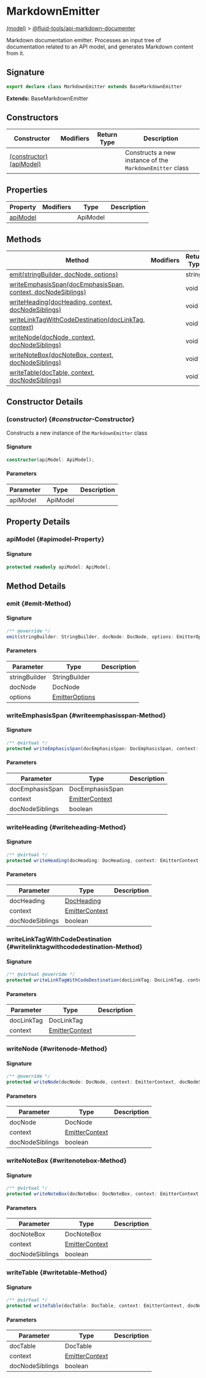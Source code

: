 
# MarkdownEmitter

[(model)](./index) &gt; [@fluid-tools/api-markdown-documenter](./api-markdown-documenter)

Markdown documentation emitter. Processes an input tree of documentation related to an API model, and generates Markdown content from it.

## Signature

```typescript
export declare class MarkdownEmitter extends BaseMarkdownEmitter 
```
<b>Extends:</b> BaseMarkdownEmitter


## Constructors

|  Constructor | Modifiers | Return Type | Description |
|  --- | --- | --- | --- |
|  [(constructor)(apiModel)](./api-markdown-documenter/markdownemitter-class#_constructor_-Constructor) |  |  | Constructs a new instance of the <code>MarkdownEmitter</code> class |

## Properties

|  Property | Modifiers | Type | Description |
|  --- | --- | --- | --- |
|  [apiModel](./api-markdown-documenter/markdownemitter-class#apimodel-Property) |  | ApiModel |  |

## Methods

|  Method | Modifiers | Return Type | Description |
|  --- | --- | --- | --- |
|  [emit(stringBuilder, docNode, options)](./api-markdown-documenter/markdownemitter-class#emit-Method) |  | string |  |
|  [writeEmphasisSpan(docEmphasisSpan, context, docNodeSiblings)](./api-markdown-documenter/markdownemitter-class#writeemphasisspan-Method) |  | void |  |
|  [writeHeading(docHeading, context, docNodeSiblings)](./api-markdown-documenter/markdownemitter-class#writeheading-Method) |  | void |  |
|  [writeLinkTagWithCodeDestination(docLinkTag, context)](./api-markdown-documenter/markdownemitter-class#writelinktagwithcodedestination-Method) |  | void |  |
|  [writeNode(docNode, context, docNodeSiblings)](./api-markdown-documenter/markdownemitter-class#writenode-Method) |  | void |  |
|  [writeNoteBox(docNoteBox, context, docNodeSiblings)](./api-markdown-documenter/markdownemitter-class#writenotebox-Method) |  | void |  |
|  [writeTable(docTable, context, docNodeSiblings)](./api-markdown-documenter/markdownemitter-class#writetable-Method) |  | void |  |

## Constructor Details

### (constructor) {#_constructor_-Constructor}

Constructs a new instance of the `MarkdownEmitter` class

#### Signature

```typescript
constructor(apiModel: ApiModel);
```

#### Parameters

|  Parameter | Type | Description |
|  --- | --- | --- |
|  apiModel | ApiModel |  |

## Property Details

### apiModel {#apimodel-Property}

#### Signature

```typescript
protected readonly apiModel: ApiModel;
```

## Method Details

### emit {#emit-Method}


#### Signature

```typescript
/** @override */
emit(stringBuilder: StringBuilder, docNode: DocNode, options: EmitterOptions): string;
```

#### Parameters

|  Parameter | Type | Description |
|  --- | --- | --- |
|  stringBuilder | StringBuilder |  |
|  docNode | DocNode |  |
|  options | [EmitterOptions](./api-markdown-documenter/emitteroptions-interface) |  |

### writeEmphasisSpan {#writeemphasisspan-Method}


#### Signature

```typescript
/** @virtual */
protected writeEmphasisSpan(docEmphasisSpan: DocEmphasisSpan, context: EmitterContext, docNodeSiblings: boolean): void;
```

#### Parameters

|  Parameter | Type | Description |
|  --- | --- | --- |
|  docEmphasisSpan | DocEmphasisSpan |  |
|  context | [EmitterContext](./api-markdown-documenter#emittercontext-TypeAlias) |  |
|  docNodeSiblings | boolean |  |

### writeHeading {#writeheading-Method}


#### Signature

```typescript
/** @virtual */
protected writeHeading(docHeading: DocHeading, context: EmitterContext, docNodeSiblings: boolean): void;
```

#### Parameters

|  Parameter | Type | Description |
|  --- | --- | --- |
|  docHeading | [DocHeading](./api-markdown-documenter/docheading-class) |  |
|  context | [EmitterContext](./api-markdown-documenter#emittercontext-TypeAlias) |  |
|  docNodeSiblings | boolean |  |

### writeLinkTagWithCodeDestination {#writelinktagwithcodedestination-Method}


#### Signature

```typescript
/** @virtual @override */
protected writeLinkTagWithCodeDestination(docLinkTag: DocLinkTag, context: EmitterContext): void;
```

#### Parameters

|  Parameter | Type | Description |
|  --- | --- | --- |
|  docLinkTag | DocLinkTag |  |
|  context | [EmitterContext](./api-markdown-documenter#emittercontext-TypeAlias) |  |

### writeNode {#writenode-Method}


#### Signature

```typescript
/** @override */
protected writeNode(docNode: DocNode, context: EmitterContext, docNodeSiblings: boolean): void;
```

#### Parameters

|  Parameter | Type | Description |
|  --- | --- | --- |
|  docNode | DocNode |  |
|  context | [EmitterContext](./api-markdown-documenter#emittercontext-TypeAlias) |  |
|  docNodeSiblings | boolean |  |

### writeNoteBox {#writenotebox-Method}


#### Signature

```typescript
/** @virtual */
protected writeNoteBox(docNoteBox: DocNoteBox, context: EmitterContext, docNodeSiblings: boolean): void;
```

#### Parameters

|  Parameter | Type | Description |
|  --- | --- | --- |
|  docNoteBox | DocNoteBox |  |
|  context | [EmitterContext](./api-markdown-documenter#emittercontext-TypeAlias) |  |
|  docNodeSiblings | boolean |  |

### writeTable {#writetable-Method}


#### Signature

```typescript
/** @virtual */
protected writeTable(docTable: DocTable, context: EmitterContext, docNodeSiblings: boolean): void;
```

#### Parameters

|  Parameter | Type | Description |
|  --- | --- | --- |
|  docTable | DocTable |  |
|  context | [EmitterContext](./api-markdown-documenter#emittercontext-TypeAlias) |  |
|  docNodeSiblings | boolean |  |

